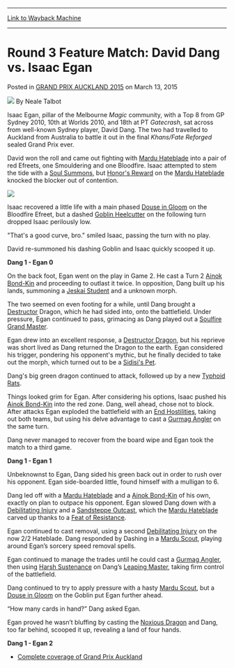 
---
[Link to Wayback Machine](https://web.archive.org/web/20151020020115/http://magic.wizards.com/en/events/coverage/gpauc15/round-3-feature-match-david-dang-vs-isaac-egan-2015-03-13)

[_metadata_:author]:- "Neale Talbot"
[_metadata_:description]:- "Isaac Egan, pillar of the Melbourne Magic community, with a Top 8 from GP Sydney 2010, 10th at Worlds 2010, and 18th at PT Gatecrash, sat across from well-known Sydney player, David Dang. The two had travelled to Auckland from Australia to battle it out in the final Khans/Fate Reforged sealed Grand Prix ever."
[_metadata_:generator]:- "Drupal 7 (http://drupal.org)"
[_metadata_:node]:- "354871"
[_metadata_:publish_date]:- "2015-03-13"
[_metadata_:source]:- "div-main-content"
[_metadata_:title]:- "Round 3 Feature Match: David Dang vs. Isaac Egan"
[_metadata_:wayback_capture_timestamp]:- "2015-10-20 02:01:15"
[_metadata_:wayback_raw_url]:- "https://web.archive.org/web/20151020020115id_/http://magic.wizards.com/en/events/coverage/gpauc15/round-3-feature-match-david-dang-vs-isaac-egan-2015-03-13"
[_metadata_:wayback_url]:- "http://magic.wizards.com/en/events/coverage/gpauc15/round-3-feature-match-david-dang-vs-isaac-egan-2015-03-13"
---


Round 3 Feature Match: David Dang vs. Isaac Egan
================================================



 Posted in [GRAND PRIX AUCKLAND 2015](/en/events/coverage/gpauc15) 
 on March 13, 2015 






![](https://media.magic.wizards.com/styles/auth_small/public/images/person/Neale.jpg)
By Neale Talbot











 Isaac Egan, pillar of the Melbourne *Magic* community, with a Top 8 from GP Sydney 2010, 10th at Worlds 2010, and 18th at PT *Gatecrash*, sat across from well-known Sydney player, David Dang. The two had travelled to Auckland from Australia to battle it out in the final *Khans/Fate Reforged* sealed Grand Prix ever.



David won the roll and came out fighting with [Mardu Hateblade](http://gatherer.wizards.com/Pages/Card/Details.aspx?name=Mardu+Hateblade) into a pair of red Efreets, one Smouldering and one Bloodfire. Isaac attempted to stem the tide with a [Soul Summons](http://gatherer.wizards.com/Pages/Card/Details.aspx?name=Soul+Summons), but [Honor's Reward](http://gatherer.wizards.com/Pages/Card/Details.aspx?name=Honor%27s+Reward) on the [Mardu Hateblade](http://gatherer.wizards.com/Pages/Card/Details.aspx?name=Mardu+Hateblade) knocked the blocker out of contention.



![](https://media.wizards.com/2015/events/gpauc15/R3-Dang-v-Egan.jpg)  



Isaac recovered a little life with a main phased [Douse in Gloom](http://gatherer.wizards.com/Pages/Card/Details.aspx?name=Douse+in+Gloom) on the Bloodfire Efreet, but a dashed [Goblin Heelcutter](http://gatherer.wizards.com/Pages/Card/Details.aspx?name=Goblin+Heelcutter) on the following turn dropped Isaac perilously low.


"That's a good curve, bro." smiled Isaac, passing the turn with no play.


David re-summoned his dashing Goblin and Isaac quickly scooped it up.



**Dang 1 - Egan 0**



On the back foot, Egan went on the play in Game 2. He cast a Turn 2 [Ainok Bond-Kin](http://gatherer.wizards.com/Pages/Card/Details.aspx?name=Ainok+Bond-Kin) and proceeding to outlast it twice. In opposition, Dang built up his lands, summoning a [Jeskai Student](http://gatherer.wizards.com/Pages/Card/Details.aspx?name=Jeskai+Student) and a unknown morph.


The two seemed on even footing for a while, until Dang brought a [Destructor](http://gatherer.wizards.com/Pages/Card/Details.aspx?name=Destructor) Dragon, which he had sided into, onto the battlefield. Under pressure, Egan continued to pass, grimacing as Dang played out a [Soulfire Grand Master](http://gatherer.wizards.com/Pages/Card/Details.aspx?name=Soulfire+Grand+Master).


Egan drew into an excellent response, a [Destructor Dragon](http://gatherer.wizards.com/Pages/Card/Details.aspx?name=Destructor+Dragon), but his reprieve was short lived as Dang returned the Dragon to the earth. Egan considered his trigger, pondering his opponent's mythic, but he finally decided to take out the morph, which turned out to be a [Sidisi's Pet](http://gatherer.wizards.com/Pages/Card/Details.aspx?name=Sidisi%27s+Pet).


Dang's big green dragon continued to attack, followed up by a new [Typhoid Rats](http://gatherer.wizards.com/Pages/Card/Details.aspx?name=Typhoid+Rats).


Things looked grim for Egan. After considering his options, Isaac pushed his [Ainok Bond-Kin](http://gatherer.wizards.com/Pages/Card/Details.aspx?name=Ainok+Bond-Kin) into the red zone. Dang, well ahead, chose not to block. After attacks Egan exploded the battlefield with an [End Hostilities](http://gatherer.wizards.com/Pages/Card/Details.aspx?name=End+Hostilities), taking out both teams, but using his delve advantage to cast a [Gurmag Angler](http://gatherer.wizards.com/Pages/Card/Details.aspx?name=Gurmag+Angler) on the same turn.


Dang never managed to recover from the board wipe and Egan took the match to a third game.



**Dang 1 - Egan 1**



Unbeknownst to Egan, Dang sided his green back out in order to rush over his opponent. Egan side-boarded little, found himself with a mulligan to 6.


Dang led off with a [Mardu Hateblade](http://gatherer.wizards.com/Pages/Card/Details.aspx?name=Mardu+Hateblade) and a [Ainok Bond-Kin](http://gatherer.wizards.com/Pages/Card/Details.aspx?name=Ainok+Bond-Kin) of his own, exactly on plan to outpace his opponent. Egan slowed Dang down with a [Debilitating Injury](http://gatherer.wizards.com/Pages/Card/Details.aspx?name=Debilitating+Injury) and a [Sandsteppe Outcast](http://gatherer.wizards.com/Pages/Card/Details.aspx?name=Sandsteppe+Outcast), which the [Mardu Hateblade](http://gatherer.wizards.com/Pages/Card/Details.aspx?name=Mardu+Hateblade) carved up thanks to a [Feat of Resistance](http://gatherer.wizards.com/Pages/Card/Details.aspx?name=Feat+of+Resistance).


Egan continued to cast removal, using a second [Debilitating Injury](http://gatherer.wizards.com/Pages/Card/Details.aspx?name=Debilitating+Injury) on the now 2/2 Hateblade. Dang responded by Dashing in a [Mardu Scout](http://gatherer.wizards.com/Pages/Card/Details.aspx?name=Mardu+Scout), playing around Egan’s sorcery speed removal spells.


Egan continued to manage the trades until he could cast a [Gurmag Angler](http://gatherer.wizards.com/Pages/Card/Details.aspx?name=Gurmag+Angler), then using [Harsh Sustenance](http://gatherer.wizards.com/Pages/Card/Details.aspx?name=Harsh+Sustenance) on Dang’s [Leaping Master](http://gatherer.wizards.com/Pages/Card/Details.aspx?name=Leaping+Master), taking firm control of the battlefield.


Dang continued to try to apply pressure with a hasty [Mardu Scout](http://gatherer.wizards.com/Pages/Card/Details.aspx?name=Mardu+Scout), but a [Douse in Gloom](http://gatherer.wizards.com/Pages/Card/Details.aspx?name=Douse+in+Gloom) on the Goblin put Egan further ahead.



 “How many cards in hand?” Dang asked Egan.  



Egan proved he wasn’t bluffing by casting the [Noxious Dragon](http://gatherer.wizards.com/Pages/Card/Details.aspx?name=Noxious+Dragon) and Dang, too far behind, scooped it up, revealing a land of four hands.



**Dang 1 - Egan 2**




* [Complete coverage of Grand Prix Auckland](/node/353206)

 




